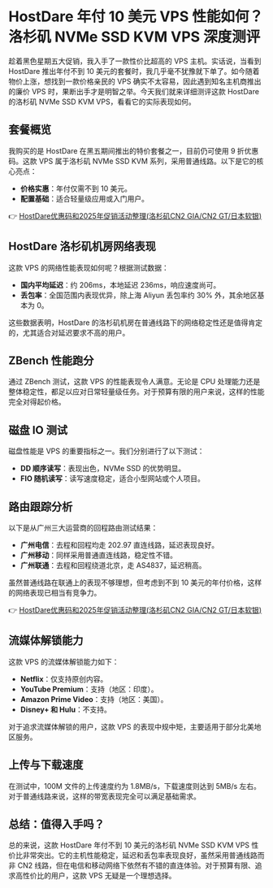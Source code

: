 # HostDare 年付 10 美元 VPS 性能如何？洛杉矶 NVMe SSD KVM VPS 深度测评

趁着黑色星期五大促销，我入手了一款性价比超高的 VPS 主机。实话说，当看到 HostDare 推出年付不到 10 美元的套餐时，我几乎毫不犹豫就下单了。如今随着物价上涨，想找到一款价格亲民的 VPS 确实不太容易，因此遇到知名主机商推出的廉价 VPS 时，果断出手才是明智之举。今天我们就来详细测评这款 HostDare 的洛杉矶 NVMe SSD KVM VPS，看看它的实际表现如何。

## 套餐概览

我购买的是 HostDare 在黑五期间推出的特价套餐之一，目前仍可使用 9 折优惠码。这款 VPS 属于洛杉矶 NVMe SSD KVM 系列，采用普通线路。以下是它的核心亮点：
- **价格实惠**：年付仅需不到 10 美元。
- **配置基础**：适合轻量级应用或入门用户。

👉 [HostDare优惠码和2025年促销活动整理(洛杉矶CN2 GIA/CN2 GT/日本软银)](https://bit.ly/hostdare)

## HostDare 洛杉矶机房网络表现

这款 VPS 的网络性能表现如何呢？根据测试数据：
- **国内平均延迟**：约 206ms，本地延迟 236ms，响应速度尚可。
- **丢包率**：全国范围内表现优异，除上海 Aliyun 丢包率约 30% 外，其余地区基本为 0。

这些数据表明，HostDare 的洛杉矶机房在普通线路下的网络稳定性还是值得肯定的，尤其适合对延迟要求不高的用户。

## ZBench 性能跑分

通过 ZBench 测试，这款 VPS 的性能表现令人满意。无论是 CPU 处理能力还是整体稳定性，都足以应对日常轻量级任务。对于预算有限的用户来说，这样的性能完全对得起价格。

## 磁盘 IO 测试

磁盘性能是 VPS 的重要指标之一。我们分别进行了以下测试：
- **DD 顺序读写**：表现出色，NVMe SSD 的优势明显。
- **FIO 随机读写**：读写速度稳定，适合小型网站或个人项目。

## 路由跟踪分析

以下是从广州三大运营商的回程路由测试结果：
- **广州电信**：去程和回程均走 202.97 直连线路，延迟表现良好。
- **广州移动**：同样采用普通直连线路，稳定性不错。
- **广州联通**：去程和回程绕道北京，走 AS4837，延迟稍高。

虽然普通线路在联通上的表现不够理想，但考虑到不到 10 美元的年付价格，这样的网络表现已相当有竞争力。

👉 [HostDare优惠码和2025年促销活动整理(洛杉矶CN2 GIA/CN2 GT/日本软银)](https://bit.ly/hostdare)

## 流媒体解锁能力

这款 VPS 的流媒体解锁能力如下：
- **Netflix**：仅支持原创内容。
- **YouTube Premium**：支持（地区：印度）。
- **Amazon Prime Video**：支持（地区：美国）。
- **Disney+ 和 Hulu**：不支持。

对于追求流媒体解锁的用户，这款 VPS 的表现中规中矩，主要适用于部分北美地区服务。

## 上传与下载速度

在测试中，100M 文件的上传速度约为 1.8MB/s，下载速度则达到 5MB/s 左右。对于普通线路来说，这样的带宽表现完全可以满足基础需求。

## 总结：值得入手吗？

总的来说，这款 HostDare 年付不到 10 美元的洛杉矶 NVMe SSD KVM VPS 性价比非常突出。它的主机性能稳定，延迟和丢包率表现良好，虽然采用普通线路而非 CN2 线路，但在电信和移动网络下依然有不错的直连体验。对于预算有限、追求高性价比的用户，这款 VPS 无疑是一个理想选择。